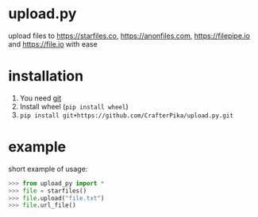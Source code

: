 # upload.py
upload files to https://starfiles.co, https://anonfiles.com, https://filepipe.io and https://file.io with ease

# installation
1. You need [git](https://git-scm.com/)
2. Install wheel (```pip install wheel```)
3. ```pip install git+https://github.com/CrafterPika/upload.py.git```

# example

short example of usage:
```py
>>> from upload_py import *
>>> file = starfiles()
>>> file.upload("file.txt")
>>> file.url_file()
```
